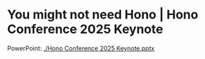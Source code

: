 # You might not need Hono | Hono Conference 2025 Keynote

PowerPoint: [./Hono Conference 2025 Keynote.pptx](./Hono%20Conference%202025%20Keynote.pptx)
